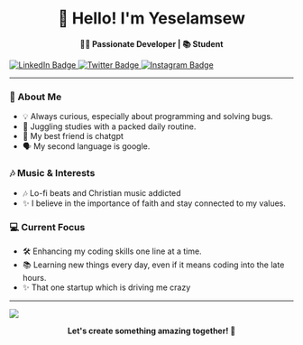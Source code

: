 <h1 align="center">👋 Hello! I'm Yeselamsew</h1>
<p align="center">
  <strong>👨‍💻 Passionate Developer | 📚 Student </strong>
</p>

<a href="https://linkedin.com/in/yeselamsewb" target="_blank">
  <img src="https://img.shields.io/badge/LinkedIn-0077B5?style=for-the-badge&logo=linkedin&logoColor=white" alt="LinkedIn Badge"/>
</a>
<a href="https://twitter.com/babywhocodes" target="_blank">
  <img src="https://img.shields.io/badge/Twitter-1DA1F2?style=for-the-badge&logo=twitter&logoColor=white" alt="Twitter Badge"/>
</a>
<a href="https://instagram.com/babywhocodes" target="_blank">
  <img src="https://img.shields.io/badge/Instagram-E4405F?style=for-the-badge&logo=instagram&logoColor=white" alt="Instagram Badge"/>
</a>




---

### 🌟 About Me
- 💡 Always curious, especially about programming and solving bugs.
- 🎒 Juggling studies with a packed daily routine.
- 🤞 My best friend is chatgpt
- 🗣️ My second language is google.
### 🎶 Music & Interests
- 🎶 Lo-fi beats and Christian music addicted
- ✨ I believe in the importance of faith and stay connected to my values.

### 💻 Current Focus
- 🛠 Enhancing my coding skills one line at a time.
- 📚 Learning new things every day, even if it means coding into the late hours.
- ✨ That one startup which is driving me crazy

---------------------------------------------------------------------------------------------------

<p> 
<img align = "center" src="https://github-readme-streak-stats.herokuapp.com?user=yeselamsewb&theme=blueberry_duo">
</p>
<p align="center">
  <strong>Let's create something amazing together! 🚀</strong>
</p>

